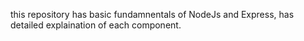 this repository has basic fundamnentals of NodeJs and Express,
has detailed explaination of each component.
